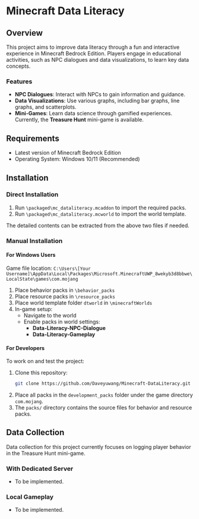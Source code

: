 # Minecraft Data Literacy

## Overview

This project aims to improve data literacy through a fun and interactive experience in Minecraft Bedrock Edition. Players engage in educational activities, such as NPC dialogues and data visualizations, to learn key data concepts. 

### Features

- **NPC Dialogues**: Interact with NPCs to gain information and guidance.
- **Data Visualizations**: Use various graphs, including bar graphs, line graphs, and scatterplots.
- **Mini-Games**: Learn data science through gamified experiences. Currently, the **Treasure Hunt** mini-game is available.

## Requirements

- Latest version of Minecraft Bedrock Edition
- Operating System: Windows 10/11 (Recommended)

## Installation

### Direct Installation

1. Run `\packaged\mc_dataliteracy.mcaddon` to import the required packs.
2. Run `\packaged\mc_dataliteracy.mcworld` to import the world template.

The detailed contents can be extracted from the above two files if needed.

### Manual Installation

#### For Windows Users
Game file location: `C:\Users\[Your Username]\AppData\Local\Packages\Microsoft.MinecraftUWP_8wekyb3d8bbwe\LocalState\games\com.mojang`


1. Place behavior packs in `\behavior_packs`
2. Place resource packs in `\resource_packs`
3. Place world template folder `dtworld` in `\minecraftWorlds`
4. In-game setup:
   - Navigate to the world
   - Enable packs in world settings:
     - **Data-Literacy-NPC-Dialogue**
     - **Data-Literacy-Gameplay**

#### For Developers
To work on and test the project:

1. Clone this repository:
    ```bash
    git clone https://github.com/Daveyuwang/Minecraft-DataLiteracy.git
    ```
2. Place all packs in the `development_packs` folder under the game directory `com.mojang`.
3. The `packs/` directory contains the source files for behavior and resource packs.

## Data Collection
Data collection for this project currently focuses on logging player behavior in the Treasure Hunt mini-game.

### With Dedicated Server
- To be implemented.

### Local Gameplay
- To be implemented.